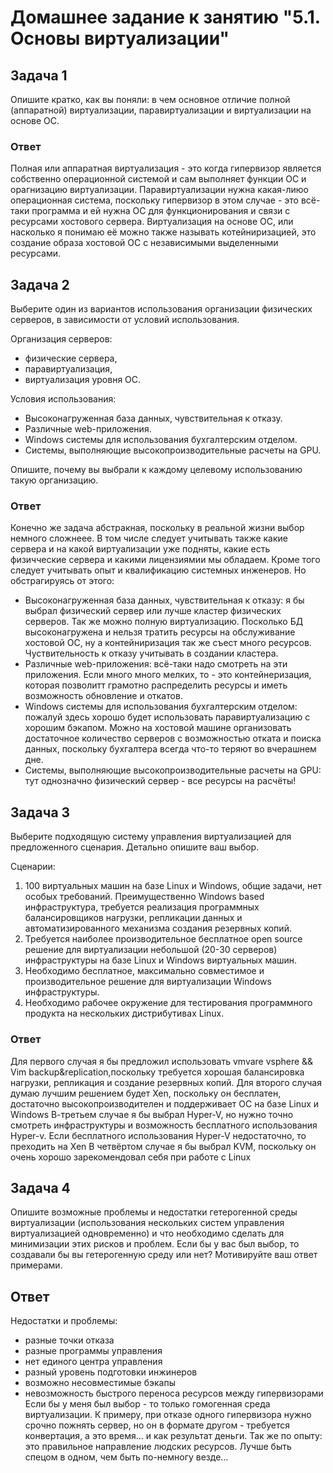 # Домашнее задание к занятию "5.1. Основы виртуализации"

## Задача 1

Опишите кратко, как вы поняли: в чем основное отличие полной (аппаратной) виртуализации, паравиртуализации и виртуализации на основе ОС.

### Ответ

Полная или аппаратная виртуализация - это когда гипервизор является собственно операционной системой и сам выполняет функции ОС и орагнизацию виртуализации. Паравиртуализации нужна какая-лиюо операционная система, поскольку гипервизор в этом случае - это всё-таки программа и ей нужна ОС для функционирования и связи с ресурсами хостового сервера. Виртуализация на основе ОС, или насколько я понимаю её можно также называть котейниризацией, это создание образа хостовой ОС с независимыми выделенными ресурсами.

## Задача 2

Выберите один из вариантов использования организации физических серверов, в зависимости от условий использования.

Организация серверов:

- физические сервера,
- паравиртуализация,
- виртуализация уровня ОС.

Условия использования:

- Высоконагруженная база данных, чувствительная к отказу.
- Различные web-приложения.
- Windows системы для использования бухгалтерским отделом.
- Системы, выполняющие высокопроизводительные расчеты на GPU.

Опишите, почему вы выбрали к каждому целевому использованию такую организацию.

### Ответ
Конечно же задача абстракная, поскольку в реальной жизни выбор немного сложнеее. В том числе следует учитывать также какие сервера и на какой виртуализации уже подняты, какие есть физичческие сервера и какими лицензиямии мы обладаем. Кроме того следует учитывать опыт и квалификацию системных инженеров.
Но обстрагируясь от этого:
- Высоконагруженная база данных, чувствительная к отказу: я бы выбрал физический сервер или лучше кластер физических серверов. Так же можно полную виртуализацию. Посколько БД высоконагружена и нельзя тратить ресурсы на обслуживание хостовой ОС, ну а контейниризация так же съест много ресурсов. Чуствительность к отказу учитывать в создании кластера.
- Различные web-приложения: всё-таки надо смотреть на эти приложения. Если много много мелких, то - это контейнеризация, которая позволитт грамотно распределить ресурсы и иметь возможность  обновление и откатов. 
- Windows системы для использования бухгалтерским отделом: пожалуй здесь хорошо будет использовать паравиртуализацию с хорошим бэкапом. Можно на хостовой машине организовать достаточное количество серверов с возможностью отката и поиска данных, поскольку бухгалтера всегда что-то теряют во вчерашнем дне.
- Системы, выполняющие высокопроизводительные расчеты на GPU: тут однозначно физический сервер - все ресурсы на расчёты! 

## Задача 3
Выберите подходящую систему управления виртуализацией для предложенного сценария. Детально опишите ваш выбор.

Сценарии:

1. 100 виртуальных машин на базе Linux и Windows, общие задачи, нет особых требований. Преимущественно Windows based инфраструктура, требуется реализация программных балансировщиков нагрузки, репликации данных и автоматизированного механизма создания резервных копий.
2. Требуется наиболее производительное бесплатное open source решение для виртуализации небольшой (20-30 серверов) инфраструктуры на базе Linux и Windows виртуальных машин.
3. Необходимо бесплатное, максимально совместимое и производительное решение для виртуализации Windows инфраструктуры.
4. Необходимо рабочее окружение для тестирования программного продукта на нескольких дистрибутивах Linux.

### Ответ
Для первого случая я бы предложил использовать vmvare vsphere && Vim backup&replication,поскольку требуется хорошая балансировка нагрузки, репликация  и создание резервных копий. 
Для второго случая думаю лучшим решением будет Xen, поскольку он бесплатен, достаточно высокопроизводителен и поддерживает ОС на базе Linux и Windows
В-третьем случае я бы выбрал Hyper-V, но нужно точно смотреть инфраструктуры и возможность бесплатного использования Hyper-v. Если бесплатного использования Hyper-V недостаточно, то преходить на Xen
В четвёртом случае я бы выбрал KVM, поскольку он очень хорошо зарекомендовал себя при работе с Linux

## Задача 4
Опишите возможные проблемы и недостатки гетерогенной среды виртуализации (использования нескольких систем управления виртуализацией одновременно) и что необходимо сделать для минимизации этих рисков и проблем. Если бы у вас был выбор, то создавали бы вы гетерогенную среду или нет? Мотивируйте ваш ответ примерами.

## Ответ
Недостатки и проблемы:
- разные точки отказа
- разные программы управления
- нет единого центра управления
- разный уровень подготовки инжинеров
- возможно несовместимые бэкапы
- невозможность быстрого переноса ресурсов между гипервизорами
Если бы у меня был выбор - то только гомогенная среда виртуализации.
К примеру, при отказе одного гипервизора нужно срочно пожнять  сервер, но он в формате другом - требуется конвертация, а это время... и как результат деньги. Так же по опыту: это правильное направление людских ресурсов. Лучше быть спецом в одном, чем быть по-немногу везде...

